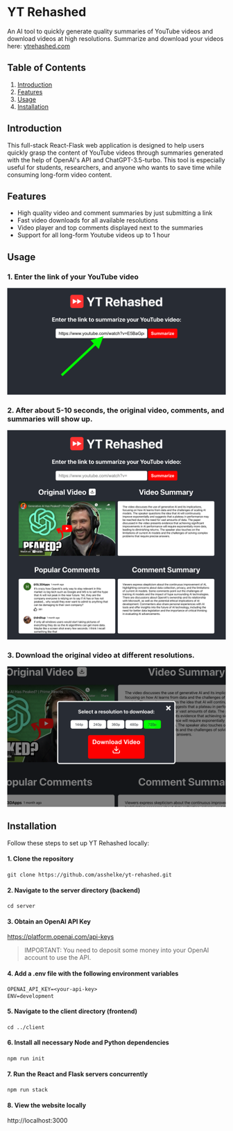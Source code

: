 # YT Rehashed

An AI tool to quickly generate quality summaries of YouTube videos and download videos at high resolutions. Summarize and download your videos here: [ytrehashed.com](ytrehashed.com)

## Table of Contents

1. [Introduction](#introduction)
2. [Features](#features)
3. [Usage](#usage)
4. [Installation](#installation)

## Introduction

This full-stack React-Flask web application is designed to help users quickly grasp the content of YouTube videos through summaries generated with the help of OpenAI's API and ChatGPT-3.5-turbo. This tool is especially useful for students, researchers, and anyone who wants to save time while consuming long-form video content.

## Features

- High quality video and comment summaries by just submitting a link
- Fast video downloads for all available resolutions
- Video player and top comments displayed next to the summaries
- Support for all long-form Youtube videos up to 1 hour

## Usage

### 1. Enter the link of your YouTube video

![Before](images/usage-before.png)

### 2. After about 5-10 seconds, the original video, comments, and summaries will show up.

![After](images/usage-after.png)

### 3. Download the original video at different resolutions.

![Video Downloader Feature](images/download-feature-2.png)

## Installation

Follow these steps to set up YT Rehashed locally:

#### 1. Clone the repository

`git clone https://github.com/asshelke/yt-rehashed.git`

#### 2. Navigate to the server directory (backend)

`cd server`

#### 3. Obtain an OpenAI API Key

https://platform.openai.com/api-keys

> IMPORTANT: You need to deposit some money into your OpenAI account to use the API.

#### 4. Add a .env file with the following environment variables

```
OPENAI_API_KEY=<your-api-key>
ENV=development
```

#### 5. Navigate to the client directory (frontend)

`cd ../client`

#### 6. Install all necessary Node and Python dependencies

`npm run init`

#### 7. Run the React and Flask servers concurrently

`npm run stack`

#### 8. View the website locally

http://localhost:3000
